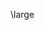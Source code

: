 <!-- Copyright (C) 2024  Kevin Sandom -->
<!-- Make the text larger from now on. Best used in a block or column. -->
\large
